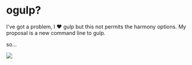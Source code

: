 # ogulp?

I've got a problem, I ❤ gulp but this not permits the harmony options. My proposal is a new command line to gulp.

so...

![](http://media2.giphy.com/media/hvSw8Nh3pGXio/giphy.gif)


